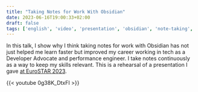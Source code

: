 ```yaml
---
title: "Taking Notes for Work With Obsidian"
date: 2023-06-16T19:00:33+02:00
draft: false
tags: ['english', 'video', 'presentation', 'obsidian', 'note-taking', 'pkm']
---
```

In this talk, I show why I think taking notes for work with Obsidian has not just helped me learn faster but improved my career working in tech as a Developer Advocate and performance engineer. I take notes continuously as a way to keep my skills relevant. This is a rehearsal of a presentation I gave [at EuroSTAR 2023](/blog/20230614-lost-art-of-taking-good-notes).

{{< youtube 0g38K_DtxFI >}}